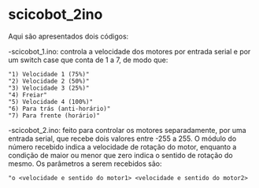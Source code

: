 # scicobot_2ino

Aqui são apresentados dois códigos: 

-scicobot_1.ino: controla a velocidade dos motores por entrada serial e por um switch case que conta de 1 a 7, de modo que:

    "1) Velocidade 1 (75%)"
    "2) Velocidade 2 (50%)"
    "3) Velocidade 3 (25%)"
    "4) Freiar"
    "5) Velocidade 4 (100%)"
    "6) Para trás (anti-horário)"
    "7) Para frente (horário)"

-scicobot_2.ino: feito para controlar os motores separadamente, por uma entrada serial, que recebe dois valores entre -255 a 255. O módulo do número recebido indica a velocidade de rotação do motor, enquanto a condição de maior ou menor que zero indica o sentido de rotação do mesmo. Os parâmetros a serem recebidos são:

    "o <velocidade e sentido do motor1> <velocidade e sentido do motor2>


